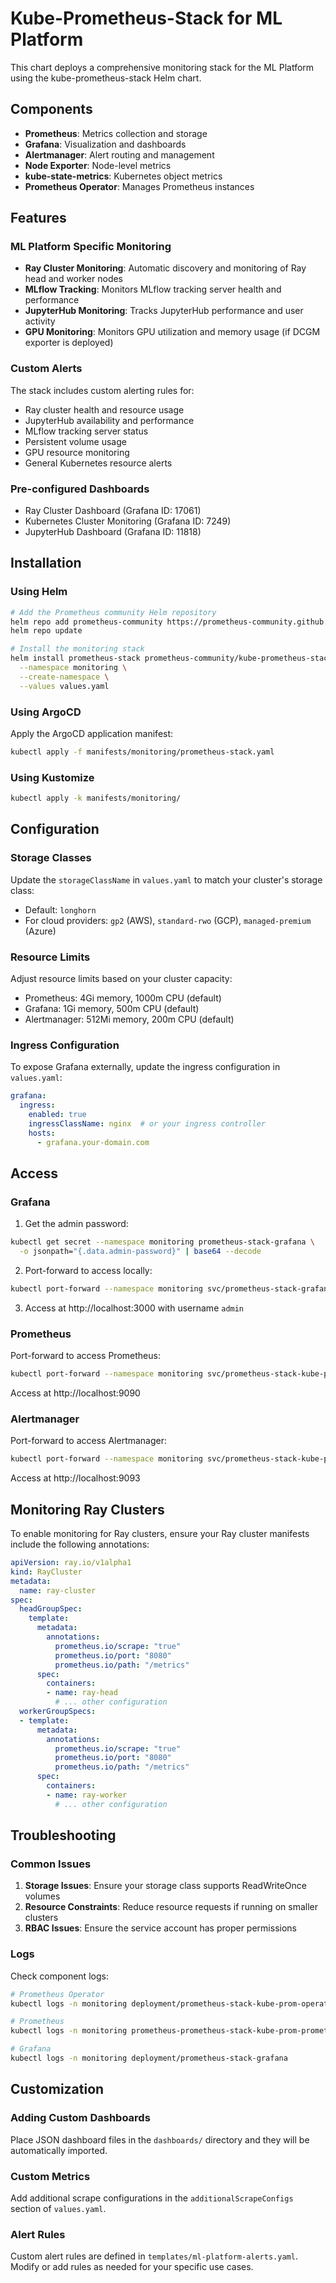# Kube-Prometheus-Stack for ML Platform

This chart deploys a comprehensive monitoring stack for the ML Platform using the kube-prometheus-stack Helm chart.

## Components

- **Prometheus**: Metrics collection and storage
- **Grafana**: Visualization and dashboards
- **Alertmanager**: Alert routing and management
- **Node Exporter**: Node-level metrics
- **kube-state-metrics**: Kubernetes object metrics
- **Prometheus Operator**: Manages Prometheus instances

## Features

### ML Platform Specific Monitoring

- **Ray Cluster Monitoring**: Automatic discovery and monitoring of Ray head and worker nodes
- **MLflow Tracking**: Monitors MLflow tracking server health and performance
- **JupyterHub Monitoring**: Tracks JupyterHub performance and user activity
- **GPU Monitoring**: Monitors GPU utilization and memory usage (if DCGM exporter is deployed)

### Custom Alerts

The stack includes custom alerting rules for:
- Ray cluster health and resource usage
- JupyterHub availability and performance
- MLflow tracking server status
- Persistent volume usage
- GPU resource monitoring
- General Kubernetes resource alerts

### Pre-configured Dashboards

- Ray Cluster Dashboard (Grafana ID: 17061)
- Kubernetes Cluster Monitoring (Grafana ID: 7249)
- JupyterHub Dashboard (Grafana ID: 11818)

## Installation

### Using Helm

```bash
# Add the Prometheus community Helm repository
helm repo add prometheus-community https://prometheus-community.github.io/helm-charts
helm repo update

# Install the monitoring stack
helm install prometheus-stack prometheus-community/kube-prometheus-stack \
  --namespace monitoring \
  --create-namespace \
  --values values.yaml
```

### Using ArgoCD

Apply the ArgoCD application manifest:

```bash
kubectl apply -f manifests/monitoring/prometheus-stack.yaml
```

### Using Kustomize

```bash
kubectl apply -k manifests/monitoring/
```

## Configuration

### Storage Classes

Update the `storageClassName` in `values.yaml` to match your cluster's storage class:
- Default: `longhorn`
- For cloud providers: `gp2` (AWS), `standard-rwo` (GCP), `managed-premium` (Azure)

### Resource Limits

Adjust resource limits based on your cluster capacity:
- Prometheus: 4Gi memory, 1000m CPU (default)
- Grafana: 1Gi memory, 500m CPU (default)
- Alertmanager: 512Mi memory, 200m CPU (default)

### Ingress Configuration

To expose Grafana externally, update the ingress configuration in `values.yaml`:

```yaml
grafana:
  ingress:
    enabled: true
    ingressClassName: nginx  # or your ingress controller
    hosts:
      - grafana.your-domain.com
```

## Access

### Grafana

1. Get the admin password:
```bash
kubectl get secret --namespace monitoring prometheus-stack-grafana \
  -o jsonpath="{.data.admin-password}" | base64 --decode
```

2. Port-forward to access locally:
```bash
kubectl port-forward --namespace monitoring svc/prometheus-stack-grafana 3000:80
```

3. Access at http://localhost:3000 with username `admin`

### Prometheus

Port-forward to access Prometheus:
```bash
kubectl port-forward --namespace monitoring svc/prometheus-stack-kube-prom-prometheus 9090:9090
```

Access at http://localhost:9090

### Alertmanager

Port-forward to access Alertmanager:
```bash
kubectl port-forward --namespace monitoring svc/prometheus-stack-kube-prom-alertmanager 9093:9093
```

Access at http://localhost:9093

## Monitoring Ray Clusters

To enable monitoring for Ray clusters, ensure your Ray cluster manifests include the following annotations:

```yaml
apiVersion: ray.io/v1alpha1
kind: RayCluster
metadata:
  name: ray-cluster
spec:
  headGroupSpec:
    template:
      metadata:
        annotations:
          prometheus.io/scrape: "true"
          prometheus.io/port: "8080"
          prometheus.io/path: "/metrics"
      spec:
        containers:
        - name: ray-head
          # ... other configuration
  workerGroupSpecs:
  - template:
      metadata:
        annotations:
          prometheus.io/scrape: "true"
          prometheus.io/port: "8080"
          prometheus.io/path: "/metrics"
      spec:
        containers:
        - name: ray-worker
          # ... other configuration
```

## Troubleshooting

### Common Issues

1. **Storage Issues**: Ensure your storage class supports ReadWriteOnce volumes
2. **Resource Constraints**: Reduce resource requests if running on smaller clusters
3. **RBAC Issues**: Ensure the service account has proper permissions

### Logs

Check component logs:
```bash
# Prometheus Operator
kubectl logs -n monitoring deployment/prometheus-stack-kube-prom-operator

# Prometheus
kubectl logs -n monitoring prometheus-prometheus-stack-kube-prom-prometheus-0

# Grafana
kubectl logs -n monitoring deployment/prometheus-stack-grafana
```

## Customization

### Adding Custom Dashboards

Place JSON dashboard files in the `dashboards/` directory and they will be automatically imported.

### Custom Metrics

Add additional scrape configurations in the `additionalScrapeConfigs` section of `values.yaml`.

### Alert Rules

Custom alert rules are defined in `templates/ml-platform-alerts.yaml`. Modify or add rules as needed for your specific use cases.
